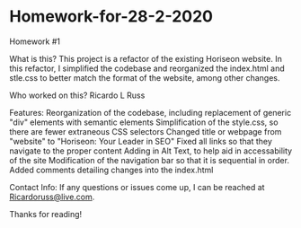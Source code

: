 # Homework-for-28-2-2020
Homework #1

What is this?
This project is a refactor of the existing Horiseon website. In this refactor, I simplified the codebase
and reorganized the index.html and stle.css to better match the format of the website, among other changes.

Who worked on this?
Ricardo L Russ

Features:
Reorganization of the codebase, including replacement of generic "div" elements with semantic elements
Simplification of the style.css, so there are fewer extraneous CSS selectors
Changed title or webpage from "website" to "Horiseon: Your Leader in SEO"
Fixed all links so that they navigate to the proper content
Adding in Alt Text, to help aid in accessability of the site 
Modification of the navigation bar so that it is sequential in order.
Added comments detailing changes into the index.html

Contact Info:
If any questions or issues come up, I can be reached at Ricardoruss@live.com. 

Thanks for reading!
